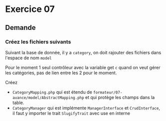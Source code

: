 # Exercice 07


## Demande

### Créez les fichiers suivants

Suivant la base de donnée, il y a `category`, on doit rajouter des fichiers dans l'espace de nom `model`

Pour le moment 1 seul contrôleur avec la variable get `c` quand on veut gérer les catégories, pas de lien entre les 2 pour le moment.

Créez 
- `CategoryMapping.php` qui est étendu de `formateur/07-avance/model/AbstractMapping.php` et qui protège les champs dans la table.
- `CategoryManager` qui est implémente `ManagerInterface` et `CrudInterface`, il faut y importer le trait `SlugifyTrait` avec use en interne